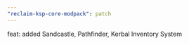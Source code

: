 ```yaml
---
"reclaim-ksp-core-modpack": patch
---
```


feat: added Sandcastle, Pathfinder, Kerbal Inventory System
